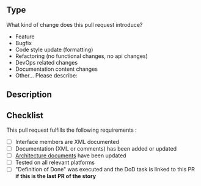 ## Type
What kind of change does this pull request introduce?   

[comment]:# (Please delete the ones that don't apply to this PR)

- Feature
- Bugfix
- Code style update \(formatting\)
- Refactoring \(no functional changes, no api changes\)
- DevOps related changes
- Documentation content changes
- Other... Please describe:     

## Description
[comment]:# (Please describe the changes that this PR introduces.)

## Checklist
This pull request fulfills the following requirements :

[comment]:# (Please strikethrough  non-applicable items \(https://docs.microsoft.com/en-us/azure/devops/project/wiki/markdown-guidance?view=azure-devops#emphasis-bold-italics-strikethrough\))

- [ ] Interface members are XML documented
- [ ] Documentation (XML or comments) has been added or updated
- [ ] [Architecture documents](./doc/Architecture.md) have been updated
- [ ] Tested on all relevant platforms
- [ ] "Definition of Done" was executed and the DoD task is linked to this PR **if this is the last PR of the story**

[comment]:# (Please provide any additional information if necessary)
